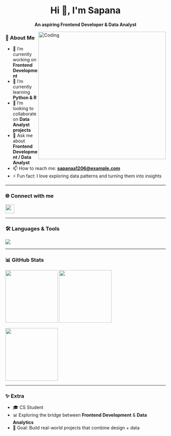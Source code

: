 <h1 align="center">Hi 👋, I'm Sapana</h1>
<p align="center"><b>An aspiring Frontend Developer & Data Analyst</b></p>

<img align="right" alt="Coding" width="400" src="https://raw.githubusercontent.com/abhisheknaiidu/abhisheknaiidu/master/code.gif">

### 🚀 About Me  
- 🚀 I’m currently working on **Frontend Development**  
- 🌱 I’m currently learning **Python & R**  
- 🤝 I’m looking to collaborate on **Data Analyst projects**   
- 💬 Ask me about **Frontend Development / Data Analyst**  
- 📫 How to reach me: **sapanaa1206@example.com**  
- ⚡ Fun fact: I love exploring data patterns and turning them into insights  

---

### 🌐 Connect with me  
<a href="mailto:your-email@example.com">
  <img src="https://img.shields.io/badge/Gmail-D14836?logo=gmail&logoColor=white" height="28"/>
</a>

---

### 🛠️ Languages & Tools  
<p>
  <img src="https://skillicons.dev/icons?i=html,css,js,react,bootstrap,python,r,git,github,vscode,mysql&perline=8" />
</p>

---

### 📊 GitHub Stats  
<p>
  <img src="https://github-readme-stats.vercel.app/api?username=SapanaDahal06&show_icons=true&theme=radical" height="165"/>
  <img src="https://github-readme-stats.vercel.app/api/top-langs/?username=SapanaDahal06&layout=compact&theme=radical" height="165"/>
</p>

<p>
  <img src="https://streak-stats.demolab.com?user=SapanaDahal06&theme=radical" height="165"/>
</p>

---

### ✨ Extra  
- 🎓 CS Student  
- 📊 Exploring the bridge between **Frontend Development** & **Data Analytics**  
- 🎯 Goal: Build real-world projects that combine design + data  


